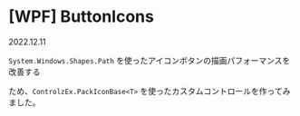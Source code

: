 # [WPF] ButtonIcons

2022.12.11

`System.Windows.Shapes.Path` を使ったアイコンボタンの描画パフォーマンスを改善する

ため、`ControlzEx.PackIconBase<T>` を使ったカスタムコントロールを作ってみました。

